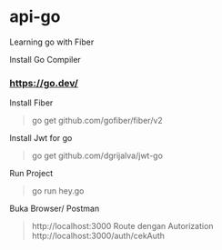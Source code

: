 # api-go
Learning go with Fiber

Install Go Compiler
### https://go.dev/

Install Fiber
> go get github.com/gofiber/fiber/v2

Install Jwt for go
> go get github.com/dgrijalva/jwt-go

Run Project
> go run hey.go

Buka Browser/ Postman
> http://localhost:3000
Route dengan Autorization
> http://localhost:3000/auth/cekAuth
